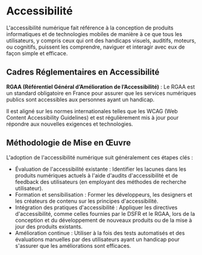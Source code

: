 # Accessibilité

L'accessibilité numérique fait référence à la conception de produits informatiques et de technologies mobiles de manière
à ce que tous les utilisateurs, y compris ceux qui ont des handicaps visuels, auditifs, moteurs, ou cognitifs, puissent
les comprendre, naviguer et interagir avec eux de façon simple et efficace.

## Cadres Réglementaires en Accessibilité

**RGAA (Référentiel Général d’Amélioration de l’Accessibilité)** : Le RGAA est un standard obligatoire en France pour
assurer que les services numériques publics sont accessibles aux personnes ayant un handicap.

Il est aligné sur les normes internationales telles que les WCAG (Web Content Accessibility Guidelines) et est
régulièrement mis à jour pour répondre aux nouvelles exigences et technologies.

## Méthodologie de Mise en Œuvre

L'adoption de l'accessibilité numérique suit généralement ces étapes clés :

- Évaluation de l'accessibilité existante : Identifier les lacunes dans les produits numériques actuels à l'aide
  d'audits d'accessibilité et de feedback des utilisateurs (en employant des méthodes de recherche utilisateur).
- Formation et sensibilisation : Former les développeurs, les designers et les créateurs de contenu sur les principes
  d'accessibilité.
- Intégration des pratiques d'accessibilité : Appliquer les directives d'accessibilité, comme celles fournies par le
  DSFR et le RGAA, lors de la conception et du développement de nouveaux produits ou de la mise à jour des produits
  existants.
- Amélioration continue : Utiliser à la fois des tests automatisés et des évaluations manuelles par des utilisateurs
  ayant un handicap pour s'assurer que les améliorations sont efficaces.

